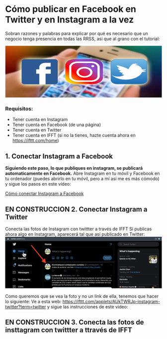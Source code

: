 # Cómo publicar en Facebook en Twitter y en Instagram a la vez
Sobran razones y palabras para explicar por qué es necesario que un negocio tenga presencia en todas las RRSS, así que al grano con el tutorial:

![](https://github.com/chachipirulin/publicar_en_multiples_RRSS_de1vez/blob/main/FOTOS_/3grandes_small.png)

### Requisitos:
* Tener cuenta en Instagram
* Tener cuenta en Facebook (de una página)
* Tener cuenta en Twitter
* Tener cuenta en IFFT (si no la tienes, hazte cuenta ahora en https://ifttt.com/home)

## 1. Conectar Instagram a Facebook
**Siguiendo este paso, lo que publiques en instagram, se publicará automaticamente en Facebook.**
Abre Instagram en tu móvil y Facebook en tu ordenador (puedes abrirlo en tu móvil, pero a mí así me es más cómodo) y sigue los pasos en este vídeo:

[Cómo conectar Instagram a Facebook](https://youtu.be/-KVI9e8peUY)

## EN CONSTRUCCION 2. Conectar Instagram a Twitter 
Conecta las fotos de Instagram con twittter a través de IFFT
Si publicas ahora algo en Instagram, aparecerá tal que así publicado en Twitter:
![twitter_nova](twitter_nova.png)

Como queremos que se vea la foto y no un link de ella, tenemos que hacer lo siguiente:
Ve a esta web: https://ifttt.com/applets/AUkTWRJp-instagram-twitter?term=twitter
y sigue las instrucciones de este video:



##  EN CONSTRUCCION 3. Conecta las fotos de insttagram con twittter a ttravés de IFFT

